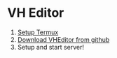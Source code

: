 # VH Editor
1. [Setup Termux](/guide/termux-setup.md)
2. [Download VHEditor from github](https://github.com/vhqtvn/VHEditor-Android/releases)
3. Setup and start server!
